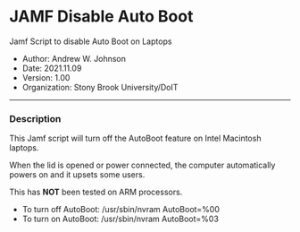 # JAMF Disable Auto Boot
 Jamf Script to disable Auto Boot on Laptops

- Author: Andrew W. Johnson
- Date: 2021.11.09
- Version: 1.00
- Organization: Stony Brook University/DoIT
---
### Description

This Jamf script will turn off the AutoBoot feature on Intel Macintosh laptops.

When the lid is opened or power connected, the computer automatically powers on and it upsets some users.

This has **NOT** been tested on ARM processors.

- To turn off AutoBoot: /usr/sbin/nvram AutoBoot=%00
- To turn on AutoBoot: /usr/sbin/nvram AutoBoot=%03